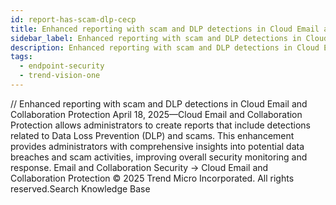 ```yaml
---
id: report-has-scam-dlp-cecp
title: Enhanced reporting with scam and DLP detections in Cloud Email and Collaboration Protection
sidebar_label: Enhanced reporting with scam and DLP detections in Cloud Email and Collaboration Protection
description: Enhanced reporting with scam and DLP detections in Cloud Email and Collaboration Protection
tags:
  - endpoint-security
  - trend-vision-one
---
```


/*<![CDATA[*/ $('#title').html($('meta[name=map-description]').attr('content')); /*]]>*/ Enhanced reporting with scam and DLP detections in Cloud Email and Collaboration Protection April 18, 2025—Cloud Email and Collaboration Protection allows administrators to create reports that include detections related to Data Loss Prevention (DLP) and scams. This enhancement provides administrators with comprehensive insights into potential data breaches and scam activities, improving overall security monitoring and response. Email and Collaboration Security → Cloud Email and Collaboration Protection © 2025 Trend Micro Incorporated. All rights reserved.Search Knowledge Base
